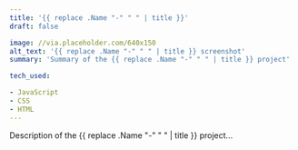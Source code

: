 ```yaml
---
title: '{{ replace .Name "-" " " | title }}'
draft: false

image: //via.placeholder.com/640x150
alt_text: '{{ replace .Name "-" " " | title }} screenshot'
summary: 'Summary of the {{ replace .Name "-" " " | title }} project'

tech_used:

- JavaScript
- CSS
- HTML
---
```


Description of the {{ replace .Name "-" " " | title }} project...
